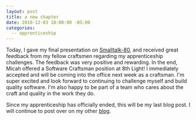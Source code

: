 ```yaml
---
layout: post
title: a new chapter
date: 2010-12-03 18:00:00 -05:00
categories:
  -- apprenticeship
---
```


Today, I gave my final presentation on [Smalltalk\-80](http://smalltalk.heroku.com/), and received great feedback from my fellow craftsmen regarding my apprenticeship challenges.  The feedback was very positive and rewarding.  In the end, Micah offered a Software Craftsman position at 8th Light!  I immediately accepted and will be coming into the office next week as a craftsman.  I'm super excited and look forward to continuing to challenge myself and build quality software.  I'm also happy to be part of a team who cares about the craft and quality in the work they do.

Since my apprenticeship has officially ended, this will be my last blog post.  I will continue to post over on my other [blog](http://skim.la/).
